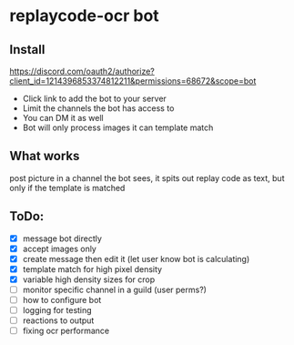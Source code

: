 # replaycode-ocr bot

## Install
https://discord.com/oauth2/authorize?client_id=1214396853374812211&permissions=68672&scope=bot

- Click link to add the bot to your server
- Limit the channels the bot has access to
- You can DM it as well
- Bot will only process images it can template match


## What works
post picture in a channel the bot sees, it spits out replay code as text, but only if the template is matched

## ToDo:
- [x] message bot directly
- [x] accept images only
- [x] create message then edit it (let user know bot is calculating)
- [x] template match for high pixel density
- [x] variable high density sizes for crop
- [ ] monitor specific channel in a guild (user perms?)
- [ ] how to configure bot
- [ ] logging for testing
- [ ] reactions to output
- [ ] fixing ocr performance
